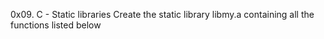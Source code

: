 0x09. C - Static libraries 
Create the static library libmy.a 
containing all the functions listed below
